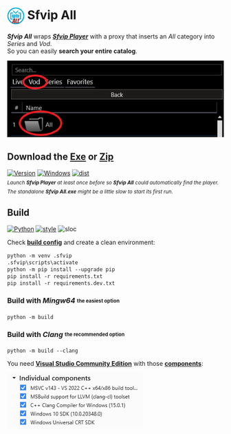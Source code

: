 # <img src="ressources/Sfvip%20All.png" width="40" align="center"> Sfvip All
***Sfvip All*** wraps ***[Sfvip Player](https://serbianforum-org.translate.goog/threads/sf-vip-plejer.878393/?_x_tr_sl=sr&_x_tr_tl=en)*** with a proxy that inserts an _All_ category into _Series_ and _Vod_.  
So you can easily **search your entire catalog**.

<img src="ressources/all.png">

## Download the [**Exe**](https://github.com/sebdelsol/sfvip-all/raw/master/build/1.1.3/Sfvip%20All.exe) or [**Zip**](https://github.com/sebdelsol/sfvip-all/raw/master/build/1.1.3/Sfvip%20All.zip)
[![Version](https://img.shields.io/badge/Version-1.1.3-informational)](https://github.com/sebdelsol/sfvip-all/raw/master/build/1.1.3/Sfvip%20All.exe)
[![Windows](https://img.shields.io/badge/Windows-x64-white)](https://www.microsoft.com/windows/)
[![dist](https://img.shields.io/badge/Dist-Nuitka-lightgrey)](https://nuitka.net/)  
<sub>_Launch **Sfvip Player** at least once before so **Sfvip All** could automatically find the player._</sub>  
<sub>_The standalone **Sfvip All.exe** might be a little slow to start its first run._</sub>
## Build
[![Python](https://img.shields.io/badge/Python-3.11-fbdf79)](https://www.python.org/downloads/release/python-3113/)
[![style](https://img.shields.io/badge/Style-Black-000000)](https://github.com/psf/black)
![sloc](https://tokei.rs/b1/github/sebdelsol/sfvip-all?category=lines)

Check [**build config**](build_config.py) and create a clean environment:
```console
python -m venv .sfvip
.sfvip\scripts\activate
python -m pip install --upgrade pip
pip install -r requirements.txt
pip install -r requirements.dev.txt
```
### Build with ***Mingw64*** <sub><sup>the easiest option</sup></sub>
```console
python -m build
```
### Build with ***Clang*** <sub><sup>the recommended option</sup></sub>
```console
python -m build --clang
```
You need [**Visual Studio Community Edition**](https://www.visualstudio.com/en-us/downloads/download-visual-studio-vs.aspx) with those [**components**](ressources/.vsconfig):

<img src="ressources/VS.png">